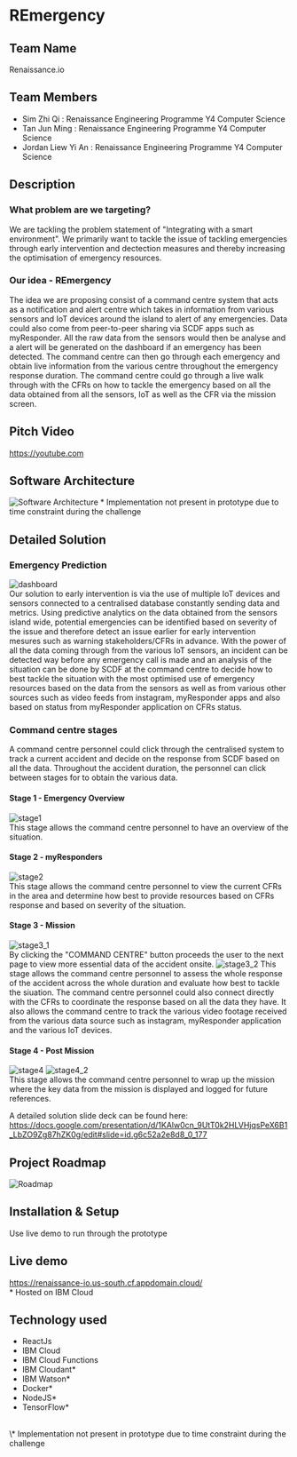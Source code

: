 # REmergency
## Team Name
Renaissance.io
## Team Members
- Sim Zhi Qi : Renaissance Engineering Programme Y4 Computer Science
- Tan Jun Ming : Renaissance Engineering Programme Y4 Computer Science
- Jordan Liew Yi An : Renaissance Engineering Programme Y4 Computer Science
## Description
### What problem are we targeting?
We are tackling the problem statement of "Integrating with a smart environment". We primarily want to tackle the issue of tackling emergencies through early intervention and dectection measures and thereby increasing the optimisation of emergency resources. 

### Our idea - REmergency
The idea we are proposing consist of a command centre system that acts as a notification and alert centre which takes in information from various sensors and IoT devices around the island to alert of any emergencies. Data could also come from peer-to-peer sharing via SCDF apps such as myResponder. All the raw data from the sensors would then be analyse and a alert will be generated on the dashboard if an emergency has been detected. The command centre can then go through each emergency and obtain live information from the various centre throughout the emergency response duration. The command centre could go through a live walk through with the CFRs on how to tackle the emergency based on all the data obtained from all the sensors, IoT as well as the CFR via the mission screen.  

## Pitch Video
https://youtube.com
## Software Architecture
![Software Architecture](https://user-images.githubusercontent.com/35727668/84587726-52ed7100-ae54-11ea-9ae1-dbca20bdb100.png)
\* Implementation not present in prototype due to time constraint during the challenge
## Detailed Solution
### Emergency Prediction
![dashboard](https://user-images.githubusercontent.com/35727668/84589192-871a5f00-ae5f-11ea-9f28-cc5bc419d122.png)
<br/>
Our solution to early intervention is via the use of multiple IoT devices and sensors connected to a centralised database constantly sending data and metrics. Using predictive analytics on the data obtained from the sensors island wide, potential emergencies can be identified based on severity of the issue and therefore detect an issue earlier for early intervention mesures such as warning stakeholders/CFRs in advance. With the power of all the data coming through from the various IoT sensors, an incident can be detected way before any emergency call is made and an analysis of the situation can be done by SCDF at the command centre to decide how to best tackle the situation with the most optimised use of emergency resources based on the data from the sensors as well as from various other sources such as video feeds from instagram, myResponder apps and also based on status from myResponder application on CFRs status.

### Command centre stages
A command centre personnel could click through the centralised system to track a current accident and decide on the response from SCDF based on all the data. Throughout the accident duration, the personnel can click between stages for to obtain the various data. 
#### Stage 1 - Emergency Overview
![stage1](https://user-images.githubusercontent.com/35727668/84589327-50911400-ae60-11ea-82dc-1ad08eff7222.png)
<br/>
This stage allows the command centre personnel to have an overview of the situation.

#### Stage 2 - myResponders
![stage2](https://user-images.githubusercontent.com/35727668/84589285-090a8800-ae60-11ea-9bc9-39c53f228f0e.png)
<br/>
This stage allows the command centre personnel to view the current CFRs in the area and determine how best to provide resources based on CFRs response and based on severity of the situation.

#### Stage 3 - Mission
![stage3_1](https://user-images.githubusercontent.com/35727668/84588101-0fe0cd00-ae57-11ea-83ce-9af75cc2e07d.png)
<br/>
By clicking the "COMMAND CENTRE" button proceeds the user to the next page to view more essential data of the accident onsite.
![stage3_2](https://user-images.githubusercontent.com/35727668/84588103-12432700-ae57-11ea-8545-597f843efdb8.png)
This stage allows the command centre personnel to assess the whole response of the accident across the whole duration and evaluate how best to tackle the siuation. The command centre personnel could also connect directly with the CFRs to coordinate the response based on all the data they have. It also allows the command centre to track the various video footage received from the various data source such as instagram, myResponder application and the various IoT devices. 

#### Stage 4 - Post Mission
![stage4](https://user-images.githubusercontent.com/35727668/84589432-0a888000-ae61-11ea-9680-633c4f4b30dc.png)
![stage4_2](https://user-images.githubusercontent.com/35727668/84589431-08bebc80-ae61-11ea-93b1-cd1baf6b6935.png)
<br/>
This stage allows the command centre personnel to wrap up the mission where the key data from the mission is displayed and logged for future references. 


A detailed solution slide deck can be found here:
<br/>
https://docs.google.com/presentation/d/1KAlw0cn_9UtT0k2HLVHjqsPeX6B1_LbZO9Zg87hZK0g/edit#slide=id.g6c52a2e8d8_0_177

## Project Roadmap
![Roadmap](https://user-images.githubusercontent.com/35727668/84589128-3f93d300-ae5f-11ea-89d1-2036f1a38efe.png)
## Installation & Setup
Use live demo to run through the prototype

## Live demo 
https://renaissance-io.us-south.cf.appdomain.cloud/
<br/>
\* Hosted on IBM Cloud
## Technology used
- ReactJs
- IBM Cloud
- IBM Cloud Functions
- IBM Cloudant*
- IBM Watson*
- Docker*
- NodeJS*
- TensorFlow*
<br/>
\* Implementation not present in prototype due to time constraint during the challenge
